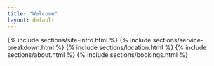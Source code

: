 ```yaml
---
title: "Welcome"
layout: default
---
```


{% include sections/site-intro.html %}
{% include sections/service-breakdown.html %}
{% include sections/location.html %}
{% include sections/about.html %}
{% include sections/bookings.html %}
